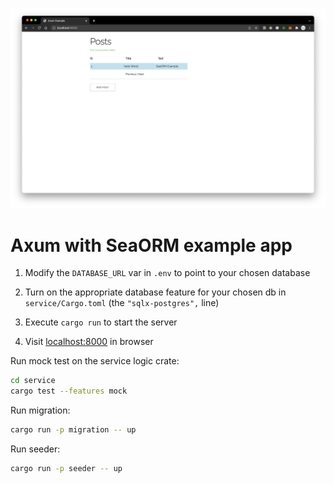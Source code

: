 ![screenshot](Screenshot.png)

# Axum with SeaORM example app

1. Modify the `DATABASE_URL` var in `.env` to point to your chosen database

1. Turn on the appropriate database feature for your chosen db in `service/Cargo.toml` (the `"sqlx-postgres",` line)

1. Execute `cargo run` to start the server

1. Visit [localhost:8000](http://localhost:8000) in browser

Run mock test on the service logic crate:

```bash
cd service
cargo test --features mock
```

Run migration:

```bash
cargo run -p migration -- up
```

Run seeder:

```bash
cargo run -p seeder -- up
```
